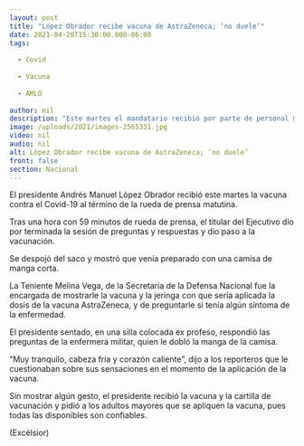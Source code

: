 ```yaml
---
layout: post
title: "López Obrador recibe vacuna de AstraZeneca; ‘no duele’"
date: 2021-04-20T15:30:00.000-06:00
tags:
  
  - Covid
  
  - Vacuna
  
  - AMLO
  
author: nil
description: "Este martes el mandatario recibió por parte de personal médico-militar la primera dosis contra Covid-19; llama a los adultos mayores a protegerse contra la pandemia"
image: /uploads/2021/images-2565331.jpg
video: nil
audio: nil
alt: López Obrador recibe vacuna de AstraZeneca; ‘no duele’
front: false
section: Nacional
---
```


El presidente Andrés Manuel López Obrador recibió este martes la vacuna contra el Covid-19 al término de la rueda de prensa matutina.

Tras una hora con 59 minutos de rueda de prensa, el titular del Ejecutivo dio por terminada la sesión de preguntas y respuestas y dio paso a la vacunación.

Se despojó del saco y mostró que venía preparado con una camisa de manga corta.

La Teniente Melina Vega, de la Secretaría de la Defensa Nacional fue la encargada de mostrarle la vacuna y la jeringa con que sería aplicada la dosis de la vacuna AstraZeneca, y de preguntarle si tenía algún síntoma de la enfermedad.

El presidente sentado, en una silla colocada ex profeso, respondió las preguntas de la enfermera militar, quien le dobló la manga de la camisa.

“Muy tranquilo, cabeza fría y corazón caliente”, dijo a los reporteros que le cuestionaban sobre sus sensaciones en el momento de la aplicación de la vacuna.

Sin mostrar algún gesto, el presidente recibió la vacuna y la cartilla de vacunación y pidió a los adultos mayores que se apliquen la vacuna, pues todas las disponibles son confiables.

(Excélsior)